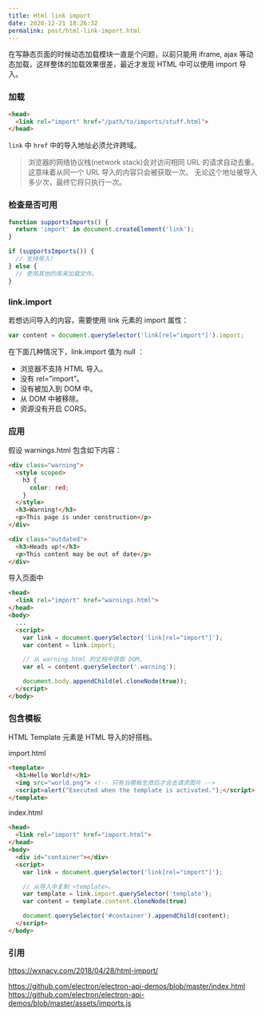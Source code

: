 ```yaml
---
title: Html link import
date: 2020-12-21 18:26:32
permalink: post/html-link-import.html
---
```



在写静态页面的时候动态加载模块一直是个问题，以前只能用 iframe, ajax 等动态加载，这样整体的加载效果很差，最近才发现 HTML 中可以使用 import 导入。

### 加载

  ```html
  <head>
    <link rel="import" href="/path/to/imports/stuff.html">
  </head>
  ```

  `link` 中 `href` 中的导入地址必须允许跨域。

  > 浏览器的网络协议栈(network stack)会对访问相同 URL 的请求自动去重。
  > 这意味着从同一个 URL 导入的内容只会被获取一次。
  > 无论这个地址被导入多少次，最终它将只执行一次。

### 检查是否可用

  ```js
  function supportsImports() {
    return 'import' in document.createElement('link');
  }

  if (supportsImports()) {
    // 支持导入!
  } else {
    // 使用其他的库来加载文件。
  }
  ```

### link.import

若想访问导入的内容，需要使用 link 元素的 import 属性：

  ```js
  var content = document.querySelector('link[rel="import"]').import;
  ```

  在下面几种情况下，link.import 值为 null ：

  - 浏览器不支持 HTML 导入。
  - 没有 rel=”import”。
  - 没有被加入到 DOM 中。
  - 从 DOM 中被移除。
  - 资源没有开启 CORS。

### 应用

假设 warnings.html 包含如下内容：

```html
<div class="warning">
  <style scoped>
    h3 {
      color: red;
    }
  </style>
  <h3>Warning!</h3>
  <p>This page is under construction</p>
</div>

<div class="outdated">
  <h3>Heads up!</h3>
  <p>This content may be out of date</p>
</div>
```

导入页面中

```html
<head>
  <link rel="import" href="warnings.html">
</head>
<body>
  ...
  <script>
    var link = document.querySelector('link[rel="import"]');
    var content = link.import;

    // 从 warning.html 的文档中获取 DOM。
    var el = content.querySelector('.warning');

    document.body.appendChild(el.cloneNode(true));
  </script>
</body>
```

### 包含模板

HTML Template 元素是 HTML 导入的好搭档。 

import.html

```html
<template>
  <h1>Hello World!</h1>
  <img src="world.png"> <!-- 只有当模板生效后才会去请求图片 -->
  <script>alert("Executed when the template is activated.");</script>
</template>
```

index.html

```html
<head>
  <link rel="import" href="import.html">
</head>
<body>
  <div id="container"></div>
  <script>
    var link = document.querySelector('link[rel="import"]');

    // 从导入中复制 <template>。
    var template = link.import.querySelector('template');
    var content = template.content.cloneNode(true)

    document.querySelector('#container').appendChild(content);
  </script>
</body>
```

### 引用

https://wxnacy.com/2018/04/28/html-import/

https://github.com/electron/electron-api-demos/blob/master/index.html  
https://github.com/electron/electron-api-demos/blob/master/assets/imports.js